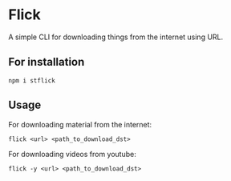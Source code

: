# Flick
A simple CLI for downloading things from the internet using URL.

## For installation
```
npm i stflick
```
## Usage
For downloading material from the internet:
```
flick <url> <path_to_download_dst>
```
For downloading videos from youtube:
```
flick -y <url> <path_to_download_dst>
```
